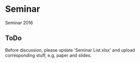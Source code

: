 # Seminar
Seminar 2016
##   ToDo
Before discussion, please update 'Seminar List.xlsx' and upload corresponding stuff, e.g, paper and slides.
